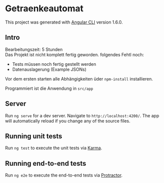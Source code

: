 # Getraenkeautomat

This project was generated with [Angular CLI](https://github.com/angular/angular-cli) version 1.6.0.

## Intro

Bearbeitungszeit: 5 Stunden \
Das Projekt ist nicht komplett fertig geworden.
folgendes Fehtl noch:
- Tests müssen noch fertig gestellt werden
- Datenauslagerung (Example JSONs)

Vor dem ersten starten alle Abhängigkeiten üder `npm-install` installieren. 

Programmiert ist die Anwendung in `src/app`

## Server

Run `ng serve` for a dev server. Navigate to `http://localhost:4200/`. The app will automatically reload if you change any of the source files.

## Running unit tests

Run `ng test` to execute the unit tests via [Karma](https://karma-runner.github.io).

## Running end-to-end tests

Run `ng e2e` to execute the end-to-end tests via [Protractor](http://www.protractortest.org/).
